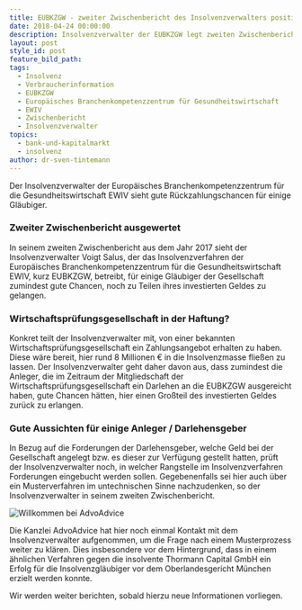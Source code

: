 ```yaml
---
title: EUBKZGW - zweiter Zwischenbericht des Insolvenzverwalters positiv
date: 2018-04-24 00:00:00
description: Insolvenzverwalter der EUBKZGW legt zweiten Zwischenbericht vor
layout: post
style_id: post
feature_bild_path:
tags:
  - Insolvenz
  - Verbraucherinformation
  - EUBKZGW
  - Europäisches Branchenkompetenzzentrum für Gesundheitswirtschaft
  - EWIV
  - Zwischenbericht
  - Insolvenzverwalter
topics:
  - bank-und-kapitalmarkt
  - insolvenz
author: dr-sven-tintemann
---
```


Der Insolvenzverwalter der Europ&auml;isches Branchenkompetenzzentrum f&uuml;r die Gesundheitswirtschaft EWIV sieht gute R&uuml;ckzahlungschancen f&uuml;r einige Gl&auml;ubiger.

### Zweiter Zwischenbericht ausgewertet

In seinem zweiten Zwischenbericht aus dem Jahr 2017 sieht der Insolvenzverwalter Voigt Salus, der das Insolvenzverfahren der Europ&auml;isches Branchenkompetenzzentrum f&uuml;r die Gesundheitswirtschaft EWIV, kurz EUBKZGW, betreibt, f&uuml;r einige Gl&auml;ubiger der Gesellschaft zumindest gute Chancen, noch zu Teilen ihres investierten Geldes zu gelangen.

### Wirtschaftspr&uuml;fungsgesellschaft in der Haftung?

Konkret teilt der Insolvenzverwalter mit, von einer bekannten Wirtschaftspr&uuml;fungsgesellschaft ein Zahlungsangebot erhalten zu haben. Diese w&auml;re bereit, hier rund 8 Millionen € in die Insolvenzmasse flie&szlig;en zu lassen. Der Insolvenzverwalter geht daher davon aus, dass zumindest die Anleger, die im Zeitraum der Mitgliedschaft der Wirtschaftspr&uuml;fungsgesellschaft ein Darlehen an die EUBKZGW ausgereicht haben, gute Chancen h&auml;tten, hier einen Gro&szlig;teil des investierten Geldes zur&uuml;ck zu erlangen.

### Gute Aussichten f&uuml;r einige Anleger / Darlehensgeber

In Bezug auf die Forderungen der Darlehensgeber, welche Geld bei der Gesellschaft angelegt bzw. es dieser zur Verf&uuml;gung gestellt hatten, pr&uuml;ft der Insolvenzverwalter noch, in welcher Rangstelle im Insolvenzverfahren Forderungen eingebucht werden sollen. Gegebenenfalls sei hier auch &uuml;ber ein Musterverfahren im untechnischen Sinne nachzudenken, so der Insolvenzverwalter in seinem zweiten Zwischenbericht.

![Willkommen bei AdvoAdvice](/uploads/advoadvice-01-74-von-80.jpg)

Die Kanzlei AdvoAdvice hat hier noch einmal Kontakt mit dem Insolvenzverwalter aufgenommen, um die Frage nach einem Musterprozess weiter zu kl&auml;ren. Dies insbesondere vor dem Hintergrund, dass in einem &auml;hnlichen Verfahren gegen die insolvente Thormann Capital GmbH ein Erfolg f&uuml;r die Insolvenzgl&auml;ubiger vor dem Oberlandesgericht M&uuml;nchen erzielt werden konnte.

Wir werden weiter berichten, sobald hierzu neue Informationen vorliegen.